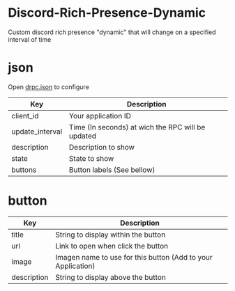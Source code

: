 # Discord-Rich-Presence-Dynamic
Custom discord rich presence "dynamic" that will change on a specified interval of time

# json

Open [drpc.json](drpc.json) to configure

| Key  | Description |
|---|---|
| client_id | Your application ID |
| update_interval | Time (In seconds) at wich the RPC will be updated |
| description | Description to show |
| state | State to show |
| buttons | Button labels (See bellow) |

# button

| Key  | Description |
|---|---|
| title | String to display within the button |
| url | Link to open when click the button |
| image | Imagen name to use for this button (Add to your Application) |
| description | String to display above the button |
